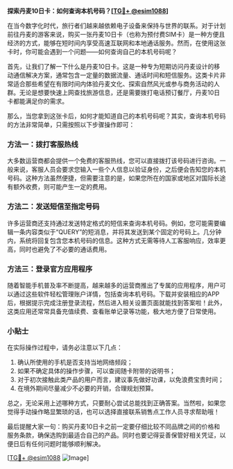**探索丹麦10日卡：如何查询本机号码？[[TG💪+ @esim1088](https://t.me/s/esim1088)]**

在当今数字化时代，旅行者们越来越依赖电子设备来保持与世界的联系。对于计划前往丹麦的游客来说，购买一张丹麦10日卡（也称为预付费SIM卡）是一种方便且经济的方式，能够在短时间内享受高速互联网和本地通话服务。然而，在使用这张卡时，你可能会遇到一个问题——如何查询自己的本机号码呢？

首先，让我们了解一下什么是丹麦10日卡。这是一种专为短期访问丹麦设计的移动通信解决方案，通常包含一定量的数据流量、通话时间和短信服务。这类卡片非常适合那些希望在有限时间内体验丹麦文化、探索自然风光或参与商务活动的人群。无论是想要快速上网查找旅游信息，还是需要拨打电话预订餐厅，丹麦10日卡都能满足你的需求。

那么，当您拿到这张卡后，如何才能知道自己的本机号码呢？其实，查询本机号码的方法非常简单，只需按照以下步骤操作即可：

### 方法一：拨打客服热线

大多数运营商都会提供一个免费的客服热线，您可以直接拨打该号码进行咨询。一般来说，客服人员会要求您输入一些个人信息以验证身份，之后便会告知您的本机号码。这种方法虽然便捷，但需要注意的是，如果您所在的国家或地区对国际长途有额外收费，则可能产生一定的费用。

### 方法二：发送短信至指定号码

许多运营商还支持通过发送特定格式的短信来查询本机号码。例如，您可能需要编辑一条内容类似于“QUERY”的短消息，并将其发送到某个固定的号码上。几分钟内，系统将回复包含您本机号码的信息。这种方式无需等待人工客服响应，效率更高，同时也避免了不必要的通话费用。

### 方法三：登录官方应用程序

随着智能手机普及率不断提高，越来越多的运营商推出了专属的应用程序，用户可以通过这些软件轻松管理账户详情，包括查询本机号码。下载并安装相应的APP后，根据提示完成注册登录流程，然后进入相关设置页面就能找到答案啦！此外，这类应用还常常具备充值续费、查看账单记录等功能，极大地方便了日常使用。

### 小贴士

在实际操作过程中，请务必注意以下几点：
1. 确认所使用的手机是否支持当地网络频段；
2. 如果不确定具体的操作步骤，可以查阅随卡附带的说明书；
3. 对于初次接触此类产品的用户而言，建议事先做好功课，以免浪费宝贵时间；
4. 在境外期间尽量减少不必要的开销，合理规划预算。

总之，无论采用上述哪种方式，只要耐心尝试总能找到正确答案。当然啦，如果您觉得手动操作略显繁琐的话，也可以选择直接联系销售点工作人员寻求帮助哦！

最后提醒大家一句：购买丹麦10日卡之前一定要仔细比较不同品牌之间的价格和服务条款，确保选购到最适合自己的产品。同时也要记得妥善保管好相关凭证，以便日后有任何问题时能够顺利解决。

[[TG💪+ @esim1088](https://t.me/s/esim1088) ![Image](https://i.postimg.cc/4NQfJmqS/Snipaste-2025-05-13-00-14-12.png)]